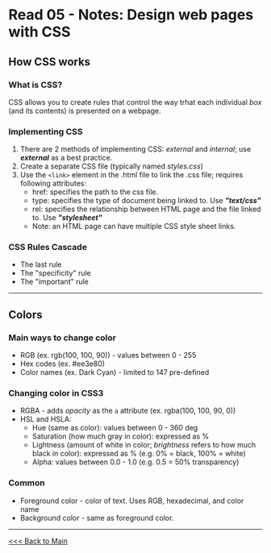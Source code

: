 # Read 05 - Notes: Design web pages with CSS

## How CSS works
### What is CSS?
CSS allows you to create rules that control the way trhat each individual *box* (and its contents) is presented on a webpage.

### Implementing CSS
1. There are 2 methods of implementing CSS: *external* and *internal*; use ***external*** as a best practice.
2. Create a separate CSS file (typically named *styles.css*) 
3. Use the `<link>` element in the .html file to link the .css file; requires following attributes:
   + href: specifies the path to the css file.
   + type: specifies the type of document being linked to. Use ***"text/css"***
   + rel: specifies the relationship between HTML page and the file linked to. Use ***"stylesheet"***
   + Note: an HTML page can have multiple CSS style sheet links.

### CSS Rules Cascade
+ The last rule
+ The "specificity" rule
+ The "important" rule

***
## Colors

### Main ways to change color
+ RGB (ex. rgb(100, 100, 90)) - values between 0 - 255
+ Hex codes (ex. #ee3e80)
+ Color names (ex. Dark Cyan) - limited to 147 pre-defined

### Changing color in CSS3
+ RGBA - adds *opacity* as the `a` attribute (ex. rgba(100, 100, 90, 0))
+ HSL and HSLA:
    + Hue (same as color): values between 0 - 360 deg
    + Saturation (how much gray in color): expressed as % 
    + Lightness (amount of white in color; *brightness* refers to how much black in color): expressed as % (e.g. 0% = black, 100% = white)
    + Alpha: values between 0.0 - 1.0 (e.g. 0.5 = 50% transparency)

### Common 
* Foreground color - color of text. Uses RGB, hexadecimal, and color name
* Background color - same as foreground color.

***
[<<< Back to Main](sangmlee76.github.io/reading-notes/)